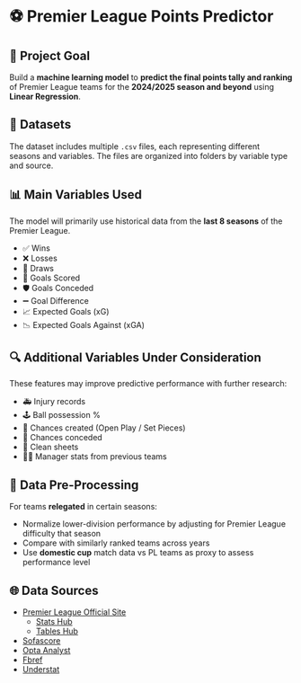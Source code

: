 # ⚽ Premier League Points Predictor

## 🎯 Project Goal  
Build a **machine learning model** to **predict the final points tally and ranking** of Premier League teams for the **2024/2025 season and beyond** using **Linear Regression**.



## 📂 Datasets  
The dataset includes multiple `.csv` files, each representing different seasons and variables. The files are organized into folders by variable type and source.



## 📊 Main Variables Used  
The model will primarily use historical data from the **last 8 seasons** of the Premier League.

- ✅ Wins  
- ❌ Losses  
- 🤝 Draws  
- 🎯 Goals Scored  
- 🛡️ Goals Conceded  
- ➖ Goal Difference  
- 📈 Expected Goals (xG)  
- 📉 Expected Goals Against (xGA)



## 🔍 Additional Variables Under Consideration  
These features may improve predictive performance with further research:

- 🚑 Injury records  
- 🕹️ Ball possession %  
- 🧠 Chances created (Open Play / Set Pieces)  
- 🛑 Chances conceded  
- 🧼 Clean sheets  
- 🧑‍💼 Manager stats from previous teams



## 🧹 Data Pre-Processing  
For teams **relegated** in certain seasons:

- Normalize lower-division performance by adjusting for Premier League difficulty that season  
- Compare with similarly ranked teams across years  
- Use **domestic cup** match data vs PL teams as proxy to assess performance level



## 🌐 Data Sources  

- [Premier League Official Site](https://www.premierleague.com)  
  - [Stats Hub](https://www.premierleague.com/stats)  
  - [Tables Hub](https://www.premierleague.com/tables)  
- [Sofascore](https://www.sofascore.com)  
- [Opta Analyst](https://www.google.com/search?client=safari&rls=en&q=opta+analyst&ie=UTF-8&oe=UTF-8)  
- [Fbref](https://fbref.com/en/comps/Big5/keepersadv/players/Big-5-European-Leagues-Stats)  
- [Understat](https://understat.com)
